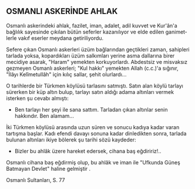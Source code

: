 ## OSMANLI ASKERİNDE AHLAK

Osmanlı askerindeki ahlak, fazilet, iman, adalet, adil kuvvet ve Kur'ân'a bağlılık sayesinde çıkılan bütün seferler kazanılıyor ve elde edilen ganimet­lerle vakıf eserler meydana getiriliyordu.

Sefere çıkan Osmanlı askerleri üzüm bağların­dan geçtikleri zaman, sahipleri tarlada yoksa, ko­pardıkları üzüm salkımları yerine asma dallarına birer mecidiye asarak, "Haram" yemekten korku­yorlardı. Abdestsiz ve misvaksız gezmeyen Os­manlı askerleri; "Kul hakkı" yemekten Allah (c.c.)'a sığınır, "İlâyı Kelîmetullâh" için kılıç sallar, şehit olurlardı...

O tarihlerde bir Türkmen köylüsü tarlasını satmıştı. Satın alan köylü tarlayı sürerken bir küp altın bulup, tarlayı satın aldığı adama altınları vermek isterken şu cevabı almıştı:

- Ben tarlayı her şeyi ile sana sattım. Tarladan çıkan altınlar senin hakkındır. Ben alamam...

İki Türkmen köylüsü arasında uzun süren ve sonucu kadıya kadar varan tartışma başlar. Kadı efendi davayı sonuna kadar dinledikten sonra, tarlada bulunan altınları ikiye bölerek şu tarihi sözü kaydeder:

- Bizler bu ahlâk üzere hareket edersek, cihana baş eğdiririz!..

Osmanlı cihana baş eğdirmiş olup, bu ahlâk ve iman ile "Ufkunda Güneş Batmayan Devlet" haline gelmiştir      .

Osmanlı Sultanları, S. 77
